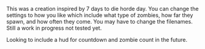 This was a creation inspired by 7 days to die horde day. You can change the settings to how you like which include what type of zombies, how far they spawn, and how often they come. You may have to change the filenames. Still a work in progress not tested yet.

Looking to include a hud for countdown and zombie count in the future.

